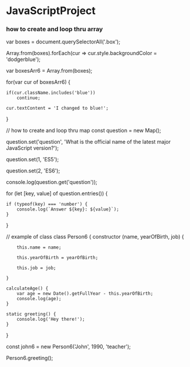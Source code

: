 # JavaScriptProject

###  how to create and loop thru array
var boxes = document.querySelectorAll('.box');

Array.from(boxes).forEach(cur => cur.style.backgroundColor = 'dodgerblue');

var boxesArr6 = Array.from(boxes);

for(var cur of boxesArr6)
{

    if(cur.className.includes('blue'))
        continue;
    
    cur.textContent = 'I changed to blue!';
    
}

// how to create and loop thru map
const question = new Map();

question.set('question', 'What is the official name of the latest major JavaScript version?');

question.set(1, 'ES5');

question.set(2, 'ES6');

console.log(question.get('question'));

for (let [key, value] of question.entries()) {

    if (typeof(key) === 'number') {
        console.log(`Answer ${key}: ${value}`);
    }
    
}

// example of class
class Person6 {
    constructor (name, yearOfBirth, job) {
    
        this.name = name;
        
        this.yearOfBirth = yearOfBirth;
        
        this.job = job;
        
    }
    
    calculateAge() {
        var age = new Date().getFullYear - this.yearOfBirth;
        console.log(age);
    }
    
    static greeting() {
        console.log('Hey there!');
    }
}

const john6 = new Person6('John', 1990, 'teacher');

Person6.greeting();
